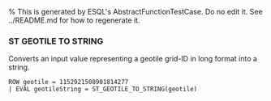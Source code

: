 % This is generated by ESQL's AbstractFunctionTestCase. Do no edit it. See ../README.md for how to regenerate it.

### ST GEOTILE TO STRING
Converts an input value representing a geotile grid-ID in long format into a string.

```esql
ROW geotile = 1152921508901814277
| EVAL geotileString = ST_GEOTILE_TO_STRING(geotile)
```
